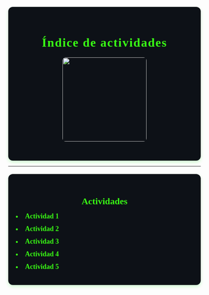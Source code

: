 <div style="background-color:#0d1117; color:#39FF14; padding:30px; border-radius:12px; box-shadow: 0 4px 10px rgba(0,255,20,0.2); text-align:center;">

  <h1 style="font-weight:900; font-family:Consolas; font-size:32px; letter-spacing:2px; margin-bottom:20px;">
    Índice de actividades
  </h1>

  <img src="../imgs/Indice.png" width="220" style="margin-bottom:20px; border-radius:8px;" />

</div>

---

<div style="background-color:#0d1117; color:#39FF14; padding:25px 20px; border-radius:12px; box-shadow: 0 4px 10px rgba(0,255,20,0.2); font-family:Consolas; max-width:600px; margin: 20px auto;">

  <h2 style="font-weight:900; margin-bottom:15px; font-size:24px; text-align:center;">
    Actividades
  </h2>

  <ul style="list-style-position: inside; padding-left: 0; margin:0;">
    <li style="margin-bottom:12px; font-size:18px;">
      <a href="https://adrian-623.github.io/PortafolioA/Ing_Mecatronica/Introducci%C3%B3n_a_la_mecatr%C3%B3nica/Actividades/Actividad_1/"
         style="color:#39FF14; text-decoration:none; font-weight:700; transition:0.3s;">
        Actividad 1
      </a>
    </li>
    <li style="margin-bottom:12px; font-size:18px;">
      <a href="https://adrian-623.github.io/PortafolioA/Ing_Mecatronica/Introducci%C3%B3n_a_la_mecatr%C3%B3nica/Actividades/Actividad_2/"
         style="color:#39FF14; text-decoration:none; font-weight:700; transition:0.3s;">
        Actividad 2
      </a>
    </li>
    <li style="margin-bottom:12px; font-size:18px;">
      <a href="https://adrian-623.github.io/PortafolioA/Ing_Mecatronica/Introducci%C3%B3n_a_la_mecatr%C3%B3nica/Actividades/Actividad_3/"
         style="color:#39FF14; text-decoration:none; font-weight:700; transition:0.3s;">
        Actividad 3
      </a>
    </li>
    <li style="margin-bottom:12px; font-size:18px;">
      <a href="https://adrian-623.github.io/PortafolioA/Ing_Mecatronica/Introducci%C3%B3n_a_la_mecatr%C3%B3nica/Actividades/Actividad_4/"
         style="color:#39FF14; text-decoration:none; font-weight:700; transition:0.3s;">
        Actividad 4
      </a>
    </li>
    <li style="margin-bottom:12px; font-size:18px;">
      <a href="https://adrian-623.github.io/PortafolioA/Ing_Mecatronica/Introducci%C3%B3n_a_la_mecatr%C3%B3nica/Actividades/Actividad_5/"
         style="color:#39FF14; text-decoration:none; font-weight:700; transition:0.3s;">
        Actividad 5
      </a>
    </li>
  </ul>

  <script>
    // Hover efecto para los links
    const links = document.querySelectorAll('a');
    links.forEach(link => {
      link.addEventListener('mouseover', () => link.style.color = '#00FFCC');
      link.addEventListener('mouseout', () => link.style.color = '#39FF14');
    });
  </script>

</div>
